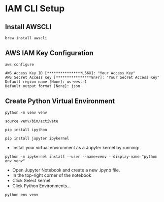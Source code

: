 # IAM CLI Setup

## Install AWSCLI

```
brew install awscli
```

## AWS IAM Key Configuration

```
aws configure
```

```
AWS Access Key ID [****************L56X]: "Your Access Key"
AWS Secret Access Key [****************9nFr]: "Your Secret Access Key"
Default region name [None]: us-west-1
Default output format [None]: json
```

## Create Python Virtual Environment

```
python -m venv venv
```

```
source venv/bin/activate
```

```
pip install ipython
```

```
pip install jupyter ipykernel
```

-   Install your virtual environment as a Jupyter kernel by running:

```
python -m ipykernel install --user --name=venv --display-name "python env venv"
```

-   Open Jupyter Notebook and create a new .ipynb file.
-   In the top-right corner of the notebook
-   Click Select kernel
-   Click Python Environments...

```
python env venv
```
